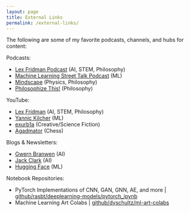 ```yaml
---
layout: page
title: External Links
permalink: /external-links/
---
```


The following are some of my favorite podcasts, channels, and hubs for content:


Podcasts:
* [Lex Fridman Podcast](https://lexfridman.com/podcast) (AI, STEM, Philosophy)
* [Machine Learning Street Talk Podcast](https://open.spotify.com/show/02e6PZeIOdpmBGT9THuzwR) (ML)
* [Mindscape](https://open.spotify.com/show/622lvLwp8CVu6dvCsYAJhN) (Physics, Philosophy)
* [Philosophize This!](https://open.spotify.com/show/2Shpxw7dPoxRJCdfFXTWLE) (Philosophy)


YouTube:
* [Lex Fridman](https://www.youtube.com/channel/UCSHZKyawb77ixDdsGog4iWA) (AI, STEM, Philosophy)
* [Yannic Kilcher](https://www.youtube.com/channel/UCZHmQk67mSJgfCCTn7xBfew) (ML)
* [exurb1a](https://www.youtube.com/channel/UCimiUgDLbi6P17BdaCZpVbg) (Creative/Science Fiction)
* [Agadmator](https://www.youtube.com/channel/UCL5YbN5WLFD8dLIegT5QAbA) (Chess)


Blogs & Newsletters:
* [Gwern Branwen](https://gwern.net#ai) (AI)
* [Jack Clark](https://jack-clark.net/) (AI)
* [Hugging Face](https://huggingface.curated.co/) (ML)

  
Notebook Repositories:
* PyTorch Implementations of CNN, GAN, GNN, AE, and more | [github/rasbt/deeplearning-models/pytorch_ipynb](https://github.com/rasbt/deeplearning-models/tree/master/pytorch_ipynb)
* Machine Learning Art Colabs | [github/dvschultz/ml-art-colabs](https://github.com/dvschultz/ml-art-colabs)
